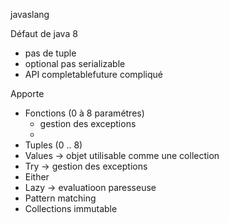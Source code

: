 javaslang

Défaut de java 8
- pas de tuple
- optional pas serializable
- API completablefuture compliqué

Apporte
- Fonctions (0 à 8 paramétres)
  - gestion des exceptions
  -
- Tuples (0 .. 8)
- Values -> objet utilisable comme une collection
- Try -> gestion des exceptions
- Either
- Lazy -> evaluatioon paresseuse
- Pattern matching
- Collections immutable
